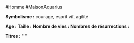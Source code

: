 #Homme #MaisonAquarius 

**Symbolisme :** courage, esprit vif, agilité

**Age :**
**Taille :**
**Nombre de vies :**
**Nombres de résurrections :**

**Titres :** 
"
"

